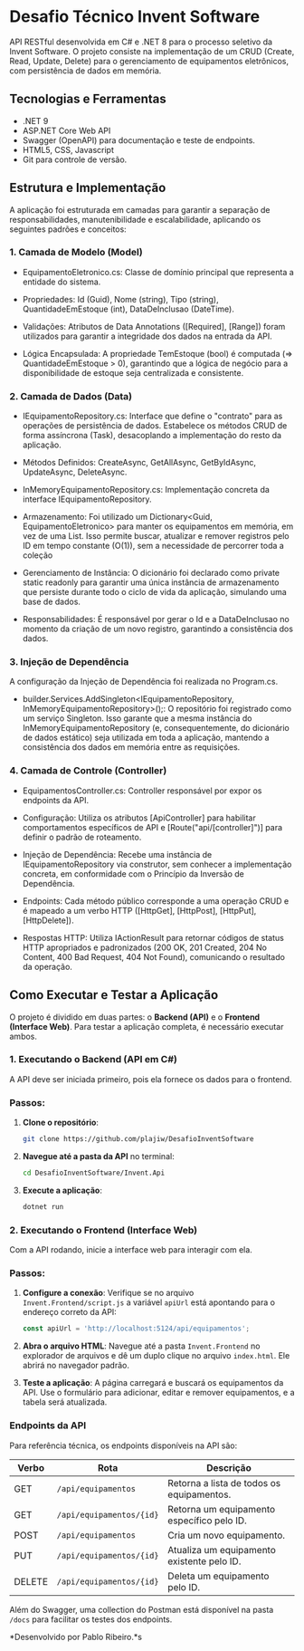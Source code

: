 # Desafio Técnico Invent Software

API RESTful desenvolvida em C# e .NET 8 para o processo seletivo da Invent Software. O projeto consiste na implementação de um CRUD (Create, Read, Update, Delete) para o gerenciamento de equipamentos eletrônicos, com persistência de dados em memória.

## Tecnologias e Ferramentas
- .NET 9
- ASP.NET Core Web API
- Swagger (OpenAPI) para documentação e teste de endpoints.
- HTML5, CSS, Javascript
- Git para controle de versão.

## Estrutura e Implementação

A aplicação foi estruturada em camadas para garantir a separação de responsabilidades, manutenibilidade e escalabilidade, aplicando os seguintes padrões e conceitos:

### 1. Camada de Modelo (Model)

- EquipamentoEletronico.cs: Classe de domínio principal que representa a entidade do sistema.

- Propriedades: Id (Guid), Nome (string), Tipo (string), QuantidadeEmEstoque (int), DataDeInclusao (DateTime).

- Validações: Atributos de Data Annotations ([Required], [Range]) foram utilizados para garantir a integridade dos dados na entrada da API.

- Lógica Encapsulada: A propriedade TemEstoque (bool) é computada (=> QuantidadeEmEstoque > 0), garantindo que a lógica de negócio para a disponibilidade de estoque seja centralizada e consistente.


### 2. Camada de Dados (Data)

- IEquipamentoRepository.cs: Interface que define o "contrato" para as operações de persistência de dados. Estabelece os métodos CRUD de forma assíncrona (Task), desacoplando a implementação do resto da aplicação.

- Métodos Definidos: CreateAsync, GetAllAsync, GetByIdAsync, UpdateAsync, DeleteAsync.

- InMemoryEquipamentoRepository.cs: Implementação concreta da interface IEquipamentoRepository.

- Armazenamento: Foi utilizado um Dictionary<Guid, EquipamentoEletronico> para manter os equipamentos em memória, em vez de uma List. Isso permite buscar, atualizar e remover registros pelo ID em tempo constante (O(1)), sem a necessidade de percorrer toda a coleção

- Gerenciamento de Instância: O dicionário foi declarado como private static readonly para garantir uma única instância de armazenamento que persiste durante todo o ciclo de vida da aplicação, simulando uma base de dados.

- Responsabilidades: É responsável por gerar o Id e a DataDeInclusao no momento da criação de um novo registro, garantindo a consistência dos dados.

### 3. Injeção de Dependência

A configuração da Injeção de Dependência foi realizada no Program.cs.

- builder.Services.AddSingleton<IEquipamentoRepository, InMemoryEquipamentoRepository>();: O repositório foi registrado como um serviço Singleton. Isso garante que a mesma instância do InMemoryEquipamentoRepository (e, consequentemente, do dicionário de dados estático) seja utilizada em toda a aplicação, mantendo a consistência dos dados em memória entre as requisições.

### 4. Camada de Controle (Controller)

- EquipamentosController.cs: Controller responsável por expor os endpoints da API.

- Configuração: Utiliza os atributos [ApiController] para habilitar comportamentos específicos de API e [Route("api/[controller]")] para definir o padrão de roteamento.

- Injeção de Dependência: Recebe uma instância de IEquipamentoRepository via construtor, sem conhecer a implementação concreta, em conformidade com o Princípio da Inversão de Dependência.

- Endpoints: Cada método público corresponde a uma operação CRUD e é mapeado a um verbo HTTP ([HttpGet], [HttpPost], [HttpPut], [HttpDelete]).

- Respostas HTTP: Utiliza IActionResult para retornar códigos de status HTTP apropriados e padronizados (200 OK, 201 Created, 204 No Content, 400 Bad Request, 404 Not Found), comunicando o resultado da operação.

## Como Executar e Testar a Aplicação

O projeto é dividido em duas partes: o **Backend (API)** e o **Frontend (Interface Web)**. Para testar a aplicação completa, é necessário executar ambos.

### 1. Executando o Backend (API em C#)
A API deve ser iniciada primeiro, pois ela fornece os dados para o frontend.

### Passos:
1. **Clone o repositório**:
   ```bash
   git clone https://github.com/plajiw/DesafioInventSoftware
   ```

2. **Navegue até a pasta da API** no terminal:
   ```bash
   cd DesafioInventSoftware/Invent.Api
   ```

3. **Execute a aplicação**:
   ```bash
   dotnet run
   ```

### 2. Executando o Frontend (Interface Web)
Com a API rodando, inicie a interface web para interagir com ela.

### Passos:
1. **Configure a conexão**: Verifique se no arquivo `Invent.Frontend/script.js` a variável `apiUrl` está apontando para o endereço correto da API:
   ```javascript
   const apiUrl = 'http://localhost:5124/api/equipamentos';
   ```

2. **Abra o arquivo HTML**: Navegue até a pasta `Invent.Frontend` no explorador de arquivos e dê um duplo clique no arquivo `index.html`. Ele abrirá no navegador padrão.

3. **Teste a aplicação**: A página carregará e buscará os equipamentos da API. Use o formulário para adicionar, editar e remover equipamentos, e a tabela será atualizada.

### Endpoints da API
Para referência técnica, os endpoints disponíveis na API são:

| Verbo  | Rota                     | Descrição                                  |
| ------ | ------------------------ | ------------------------------------------ |
| GET    | `/api/equipamentos`      | Retorna a lista de todos os equipamentos.  |
| GET    | `/api/equipamentos/{id}` | Retorna um equipamento específico pelo ID. |
| POST   | `/api/equipamentos`      | Cria um novo equipamento.                  |
| PUT    | `/api/equipamentos/{id}` | Atualiza um equipamento existente pelo ID. |
| DELETE | `/api/equipamentos/{id}` | Deleta um equipamento pelo ID.             |

Além do Swagger, uma collection do Postman está disponível na pasta `/docs` para facilitar os testes dos endpoints.

*Desenvolvido por Pablo Ribeiro.*s